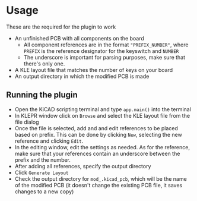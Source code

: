 # Usage

These are the required for the plugin to work

- An unfinished PCB with all components on the board
  - All component references are in the format `"PREFIX_NUMBER"`, where `PREFIX` is the reference designator for the keyswitch and `NUMBER`
  - The underscore is important for parsing purposes, make sure that there's only one.
- A KLE layout file that matches the number of keys on your board
- An output directory in which the modified PCB is made

## Running the plugin

- Open the KiCAD scripting terminal and type `app.main()` into the terminal
- In KLEPR window click on `Browse` and select the KLE layout file from the file dialog
- Once the file is selected, add and and edit references to be placed based on prefix. This can be done by clicking `New`, selecting the new reference and clicking `Edit`.
- In the editing window, edit the settings as needed. As for the reference, make sure that your references contain an underscore between the prefix and the number.
- After adding all references, specify the output directory
- Click `Generate Layout`
- Check the output directory for `mod_.kicad_pcb`, which will be the name of the modified PCB (it doesn't change the existing PCB file, it saves changes to a new copy)